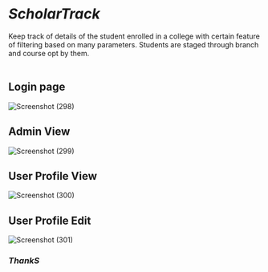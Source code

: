 #  ***ScholarTrack*** 
Keep track of details of the student enrolled in a college with certain feature of filtering based on many parameters.
Students are staged through branch and course opt by them.
<br>
<br>
## Login page
![Screenshot (298)](https://github.com/0203nilesh/ScholarTrack/assets/95562518/6b77f3d1-21fb-4cd5-b5cc-ab5eb0fae23a)

## Admin View
![Screenshot (299)](https://github.com/0203nilesh/ScholarTrack/assets/95562518/9480ef76-703d-47a6-8a73-5a83ae26f4c4)

## User Profile View
![Screenshot (300)](https://github.com/0203nilesh/ScholarTrack/assets/95562518/8faeabec-0456-4cf0-9b4c-3eb251216766)

## User Profile Edit
![Screenshot (301)](https://github.com/0203nilesh/ScholarTrack/assets/95562518/01690da5-fa1e-42d3-92e0-d518a4e2aaec)

### ***ThankS***
